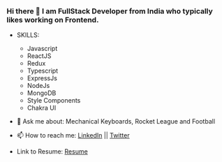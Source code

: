 ### Hi there 👋 I am FullStack Developer from India who typically likes working on Frontend.
- SKILLS:
  - Javascript
  - ReactJS
  - Redux
  - Typescript
  - ExpressJs
  - NodeJs
  - MongoDB
  - Style Components
  - Chakra UI


- 💬 Ask me about: Mechanical Keyboards, Rocket League and Football

- 📫 How to reach me: [LinkedIn](https://www.linkedin.com/in/vvaibhavdesai/) || [Twitter](https://twitter.com/vvaibhav_desai)
- Link to Resume: [Resume](https://drive.google.com/drive/u/0/folders/1EGno-JD-MzhN5KKmQRJZSvvhrAwO5TCk)
<!--
**vvaibhavdesai/vvaibhavdesai** is a ✨ _special_ ✨ repository because its `README.md` (this file) appears on your GitHub profile.

Here are some ideas to get you started:

- 🌱 I’m currently learning React Native
- 🔭 I’m currently working on ...
- 🌱 I’m currently learning ...
- 👯 I’m looking to collaborate on ...
- 🤔 I’m looking for help with ...
- 💬 Ask me about ...
- 📫 How to reach me: ...
- 😄 Pronouns: ...
- ⚡ Fun fact: ...
-->
